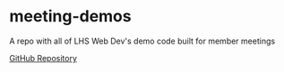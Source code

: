 # meeting-demos
A repo with all of LHS Web Dev's demo code built for member meetings

[GitHub Repository](https://github.com/lhswebdev/meeting-demos)